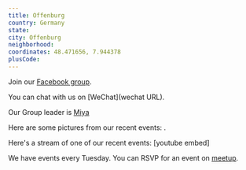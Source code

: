 ```yaml
---
title: Offenburg
country: Germany
state: 
city: Offenburg
neighborhood: 
coordinates: 48.471656, 7.944378
plusCode:
---
```

Join our [Facebook group](https://www.facebook.com/groups/free.code.camp.offenburg).

You can chat with us on [WeChat](wechat URL).

Our Group leader is [Miya](freecodecamp.org/miya)

Here are some pictures from our recent events:
![]().

Here's a stream of one of our recent events:
[youtube embed]

We have events every Tuesday. You can RSVP for an event on [meetup](meetupurl).
